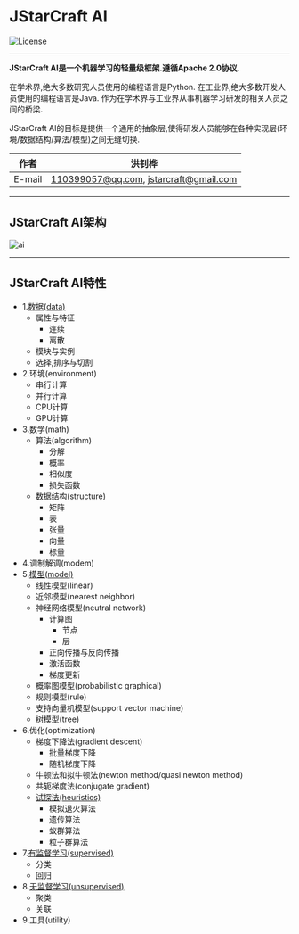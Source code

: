 JStarCraft AI
==========

[![License](https://img.shields.io/badge/license-Apache%202-4EB1BA.svg)](https://www.apache.org/licenses/LICENSE-2.0.html)

*****

**JStarCraft AI是一个机器学习的轻量级框架.遵循Apache 2.0协议.**

在学术界,绝大多数研究人员使用的编程语言是Python.
在工业界,绝大多数开发人员使用的编程语言是Java.
作为在学术界与工业界从事机器学习研发的相关人员之间的桥梁.

JStarCraft AI的目标是提供一个通用的抽象层,使得研发人员能够在各种实现层(环境/数据结构/算法/模型)之间无缝切换.

|作者|洪钊桦|
|---|---
|E-mail|110399057@qq.com, jstarcraft@gmail.com

*****

## JStarCraft AI架构

![ai](https://github.com/HongZhaoHua/reference-document/blob/master/ai/JStarCraft%E4%BA%BA%E5%B7%A5%E6%99%BA%E8%83%BD%E6%A1%86%E6%9E%B6%E7%BB%84%E4%BB%B6%E5%9B%BE.png "JStarCraft AI架构")

*****

## JStarCraft AI特性
* 1.[数据(data)](https://github.com/HongZhaoHua/jstarcraft-ai-1.0/wiki/%E6%95%B0%E6%8D%AE)
    * 属性与特征
        * 连续
        * 离散
    * 模块与实例
    * 选择,排序与切割
* 2.环境(environment)
    * 串行计算
    * 并行计算
    * CPU计算
    * GPU计算
* 3.数学(math)
    * 算法(algorithm)
        * 分解
        * 概率
        * 相似度
        * 损失函数
    * 数据结构(structure)
        * 矩阵
        * 表
        * 张量
        * 向量
        * 标量
* 4.调制解调(modem)
* 5.[模型(model)](https://github.com/HongZhaoHua/jstarcraft-ai-1.0/wiki/%E6%A8%A1%E5%9E%8B)
    * 线性模型(linear)
    * 近邻模型(nearest neighbor)
    * 神经网络模型(neutral network)
        * 计算图
            * 节点
            * 层
        * 正向传播与反向传播
        * 激活函数
        * 梯度更新
    * 概率图模型(probabilistic graphical)
    * 规则模型(rule)
    * 支持向量机模型(support vector machine)
    * 树模型(tree)
* 6.优化(optimization)
    * 梯度下降法(gradient descent)
        * 批量梯度下降
        * 随机梯度下降
    * 牛顿法和拟牛顿法(newton method/quasi newton method)
    * 共轭梯度法(conjugate gradient)
    * [试探法(heuristics)](https://github.com/HongZhaoHua/jstarcraft-ai-1.0/wiki/%E8%AF%95%E6%8E%A2%E6%B3%95)
        * 模拟退火算法
        * 遗传算法
        * 蚁群算法
        * 粒子群算法
* 7.[有监督学习(supervised)](https://github.com/HongZhaoHua/jstarcraft-ai-1.0/wiki/%E6%9C%89%E7%9B%91%E7%9D%A3%E5%AD%A6%E4%B9%A0)
    * 分类
    * 回归
* 8.[无监督学习(unsupervised)](https://github.com/HongZhaoHua/jstarcraft-ai-1.0/wiki/%E6%97%A0%E7%9B%91%E7%9D%A3%E5%AD%A6%E4%B9%A0)
    * 聚类
    * 关联
* 9.工具(utility)
